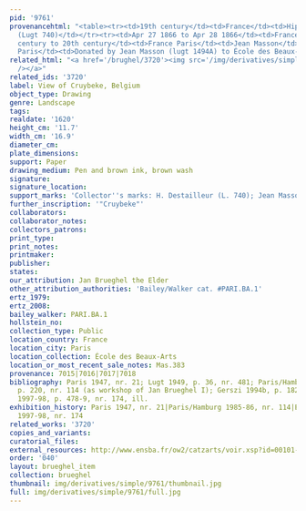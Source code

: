 ```yaml
---
pid: '9761'
provenancehtml: "<table><tr><td>19th century</td><td>France</td><td>Hippolyte Destailleur
  (Lugt 740)</td></tr><tr><td>Apr 27 1866 to Apr 28 1866</td><td>France Paris</td><td>Sale</td></tr><tr><td>19th
  century to 20th century</td><td>France Paris</td><td>Jean Masson</td></tr><tr><td>1925</td><td>France
  Paris</td><td>Donated by Jean Masson (lugt 1494A) to École des Beaux-Arts</td></tr></table>"
related_html: "<a href='/brughel/3720'><img src='/img/derivatives/simple/3720/thumbnail.jpg'
  /></a>"
related_ids: '3720'
label: View of Cruybeke, Belgium
object_type: Drawing
genre: Landscape
tags:
realdate: '1620'
height_cm: '11.7'
width_cm: '16.9'
diameter_cm:
plate_dimensions:
support: Paper
drawing_medium: Pen and brown ink, brown wash
signature:
signature_location:
support_marks: 'Collector''s marks: H. Destailleur (L. 740); Jean Masson (L. 1494a)'
further_inscription: '"Cruybeke"'
collaborators:
collaborator_notes:
collectors_patrons:
print_type:
print_notes:
printmaker:
publisher:
states:
our_attribution: Jan Brueghel the Elder
other_attribution_authorities: 'Bailey/Walker cat. #PARI.BA.1'
ertz_1979:
ertz_2008:
bailey_walker: PARI.BA.1
hollstein_no:
collection_type: Public
location_country: France
location_city: Paris
location_collection: École des Beaux-Arts
location_or_most_recent_sale_notes: Mas.383
provenance: 7015|7016|7017|7018
bibliography: Paris 1947, nr. 21; Lugt 1949, p. 36, nr. 481; Paris/Hamburg 1985-86,
  p. 220, nr. 114 (as workshop of Jan Brueghel I); Gerszi 1994b, p. 182; Essen/Vienna
  1997-98, p. 478-9, nr. 174, ill.
exhibition_history: Paris 1947, nr. 21|Paris/Hamburg 1985-86, nr. 114|Essen/Vienna
  1997-98, nr. 174
related_works: '3720'
copies_and_variants:
curatorial_files:
external_resources: http://www.ensba.fr/ow2/catzarts/voir.xsp?id=00101-23826&qid=sdx_q3&n=13&sf=&e=
order: '040'
layout: brueghel_item
collection: brueghel
thumbnail: img/derivatives/simple/9761/thumbnail.jpg
full: img/derivatives/simple/9761/full.jpg
---
```

